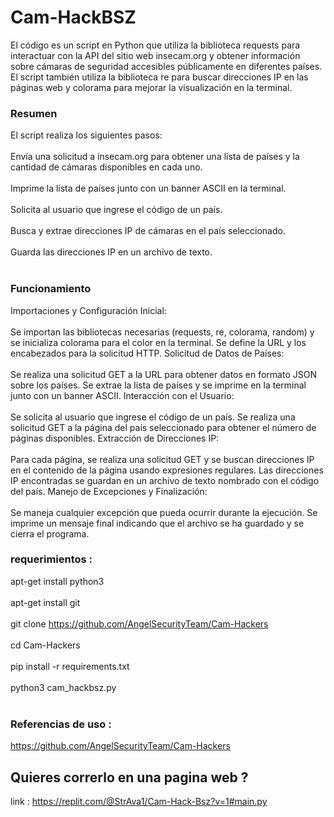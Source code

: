 # Cam-HackBSZ
El código es un script en Python que utiliza la biblioteca requests para interactuar con la API del sitio web insecam.org y obtener información sobre cámaras de seguridad accesibles públicamente en diferentes países. El script también utiliza la biblioteca re para buscar direcciones IP en las páginas web y colorama para mejorar la visualización en la terminal.

### Resumen
El script realiza los siguientes pasos:
<br></br>
Envía una solicitud a insecam.org para obtener una lista de países y la cantidad de cámaras disponibles en cada uno.
<br></br>
Imprime la lista de países junto con un banner ASCII en la terminal.
<br></br>
Solicita al usuario que ingrese el código de un país.
<br></br>
Busca y extrae direcciones IP de cámaras en el país seleccionado.
<br></br>
Guarda las direcciones IP en un archivo de texto.
<br></br>
### Funcionamiento
Importaciones y Configuración Inicial:
<br></br>
Se importan las bibliotecas necesarias (requests, re, colorama, random) y se inicializa colorama para el color en la terminal.
Se define la URL y los encabezados para la solicitud HTTP.
Solicitud de Datos de Países:
<br></br>
Se realiza una solicitud GET a la URL para obtener datos en formato JSON sobre los países.
Se extrae la lista de países y se imprime en la terminal junto con un banner ASCII.
Interacción con el Usuario:
<br></br>
Se solicita al usuario que ingrese el código de un país.
Se realiza una solicitud GET a la página del país seleccionado para obtener el número de páginas disponibles.
Extracción de Direcciones IP:
<br></br>
Para cada página, se realiza una solicitud GET y se buscan direcciones IP en el contenido de la página usando expresiones regulares.
Las direcciones IP encontradas se guardan en un archivo de texto nombrado con el código del país.
Manejo de Excepciones y Finalización:
<br></br>
Se maneja cualquier excepción que pueda ocurrir durante la ejecución.
Se imprime un mensaje final indicando que el archivo se ha guardado y se cierra el programa.

### requerimientos :
apt-get install python3
<br></br>
apt-get install git
<br></br>
git clone https://github.com/AngelSecurityTeam/Cam-Hackers
<br></br>
cd Cam-Hackers
<br></br>
pip install -r requirements.txt
<br></br>
python3 cam_hackbsz.py
<br></br>
### Referencias de uso :
https://github.com/AngelSecurityTeam/Cam-Hackers

## Quieres correrlo en una pagina web ?
link : https://replit.com/@StrAva1/Cam-Hack-Bsz?v=1#main.py
